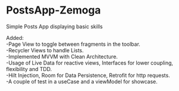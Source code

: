 # PostsApp-Zemoga
Simple Posts App displaying basic skills


Added:  
-Page View to toggle between fragments in the toolbar.  
-Recycler Views to handle Lists.  
-Implemented MVVM with Clean Architecture.  
-Usage of Live Data for reactive views, Interfaces for lower coupling, flexibility and TDD.  
-Hilt Injection, Room for Data Persistence, Retrofit for http requests.  
-A couple of test in a useCase and a viewModel for showcase.
